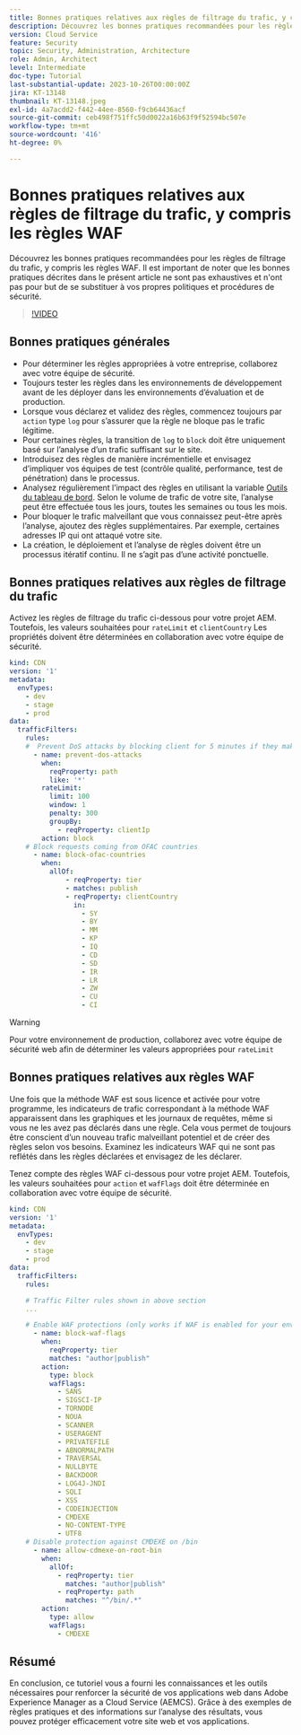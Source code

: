 ```yaml
---
title: Bonnes pratiques relatives aux règles de filtrage du trafic, y compris les règles WAF
description: Découvrez les bonnes pratiques recommandées pour les règles de filtre de trafic, y compris les règles WAF.
version: Cloud Service
feature: Security
topic: Security, Administration, Architecture
role: Admin, Architect
level: Intermediate
doc-type: Tutorial
last-substantial-update: 2023-10-26T00:00:00Z
jira: KT-13148
thumbnail: KT-13148.jpeg
exl-id: 4a7acdd2-f442-44ee-8560-f9cb64436acf
source-git-commit: ceb498f751ffc50d0022a16b63f9f52594bc507e
workflow-type: tm+mt
source-wordcount: '416'
ht-degree: 0%

---
```


# Bonnes pratiques relatives aux règles de filtrage du trafic, y compris les règles WAF

Découvrez les bonnes pratiques recommandées pour les règles de filtrage du trafic, y compris les règles WAF. Il est important de noter que les bonnes pratiques décrites dans le présent article ne sont pas exhaustives et n&#39;ont pas pour but de se substituer à vos propres politiques et procédures de sécurité.

>[!VIDEO](https://video.tv.adobe.com/v/3425408?quality=12&learn=on)

## Bonnes pratiques générales

- Pour déterminer les règles appropriées à votre entreprise, collaborez avec votre équipe de sécurité.
- Toujours tester les règles dans les environnements de développement avant de les déployer dans les environnements d’évaluation et de production.
- Lorsque vous déclarez et validez des règles, commencez toujours par `action` type `log` pour s’assurer que la règle ne bloque pas le trafic légitime.
- Pour certaines règles, la transition de `log` to `block` doit être uniquement basé sur l’analyse d’un trafic suffisant sur le site.
- Introduisez des règles de manière incrémentielle et envisagez d’impliquer vos équipes de test (contrôle qualité, performance, test de pénétration) dans le processus.
- Analysez régulièrement l’impact des règles en utilisant la variable [Outils du tableau de bord](https://github.com/adobe/AEMCS-CDN-Log-Analysis-ELK-Tool). Selon le volume de trafic de votre site, l’analyse peut être effectuée tous les jours, toutes les semaines ou tous les mois.
- Pour bloquer le trafic malveillant que vous connaissez peut-être après l’analyse, ajoutez des règles supplémentaires. Par exemple, certaines adresses IP qui ont attaqué votre site.
- La création, le déploiement et l’analyse de règles doivent être un processus itératif continu. Il ne s’agit pas d’une activité ponctuelle.

## Bonnes pratiques relatives aux règles de filtrage du trafic

Activez les règles de filtrage du trafic ci-dessous pour votre projet AEM. Toutefois, les valeurs souhaitées pour `rateLimit` et `clientCountry` Les propriétés doivent être déterminées en collaboration avec votre équipe de sécurité.

```yaml
kind: CDN
version: '1'
metadata:
  envTypes:
    - dev
    - stage
    - prod
data:
  trafficFilters:
    rules:
    #  Prevent DoS attacks by blocking client for 5 minutes if they make more than 100 requests in 1 second.
      - name: prevent-dos-attacks
        when:
          reqProperty: path
          like: '*'
        rateLimit:
          limit: 100
          window: 1
          penalty: 300
          groupBy:
            - reqProperty: clientIp
        action: block
    # Block requests coming from OFAC countries
      - name: block-ofac-countries
        when:
          allOf:
              - reqProperty: tier
              - matches: publish
              - reqProperty: clientCountry
                in:
                  - SY
                  - BY
                  - MM
                  - KP
                  - IQ
                  - CD
                  - SD
                  - IR
                  - LR
                  - ZW
                  - CU
                  - CI
```

>[!WARNING]
>
>Pour votre environnement de production, collaborez avec votre équipe de sécurité web afin de déterminer les valeurs appropriées pour `rateLimit`

## Bonnes pratiques relatives aux règles WAF

Une fois que la méthode WAF est sous licence et activée pour votre programme, les indicateurs de trafic correspondant à la méthode WAF apparaissent dans les graphiques et les journaux de requêtes, même si vous ne les avez pas déclarés dans une règle. Cela vous permet de toujours être conscient d’un nouveau trafic malveillant potentiel et de créer des règles selon vos besoins. Examinez les indicateurs WAF qui ne sont pas reflétés dans les règles déclarées et envisagez de les déclarer.

Tenez compte des règles WAF ci-dessous pour votre projet AEM. Toutefois, les valeurs souhaitées pour `action` et `wafFlags` doit être déterminée en collaboration avec votre équipe de sécurité.

```yaml
kind: CDN
version: '1'
metadata:
  envTypes:
    - dev
    - stage
    - prod
data:
  trafficFilters:
    rules:

    # Traffic Filter rules shown in above section
    ...

    # Enable WAF protections (only works if WAF is enabled for your environment)
      - name: block-waf-flags
        when:
          reqProperty: tier
          matches: "author|publish"
        action:
          type: block
          wafFlags:
            - SANS
            - SIGSCI-IP
            - TORNODE
            - NOUA
            - SCANNER
            - USERAGENT
            - PRIVATEFILE
            - ABNORMALPATH
            - TRAVERSAL
            - NULLBYTE
            - BACKDOOR
            - LOG4J-JNDI
            - SQLI
            - XSS
            - CODEINJECTION
            - CMDEXE
            - NO-CONTENT-TYPE
            - UTF8
    # Disable protection against CMDEXE on /bin
      - name: allow-cdmexe-on-root-bin
        when:
          allOf:
            - reqProperty: tier
              matches: "author|publish"
            - reqProperty: path
              matches: "^/bin/.*"
        action:
          type: allow
          wafFlags:
            - CMDEXE
```

## Résumé

En conclusion, ce tutoriel vous a fourni les connaissances et les outils nécessaires pour renforcer la sécurité de vos applications web dans Adobe Experience Manager as a Cloud Service (AEMCS). Grâce à des exemples de règles pratiques et des informations sur l’analyse des résultats, vous pouvez protéger efficacement votre site web et vos applications.



